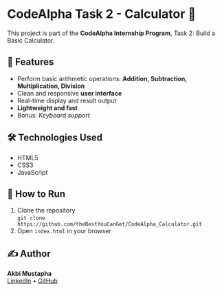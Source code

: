 # CodeAlpha Task 2 - Calculator 🧮

This project is part of the **CodeAlpha Internship Program**, Task 2: Build a Basic Calculator.

## 🚀 Features

- Perform basic arithmetic operations: **Addition, Subtraction, Multiplication, Division**
- Clean and responsive **user interface**
- Real-time display and result output
- **Lightweight and fast**
- Bonus: *Keyboard support*

## 🛠️ Technologies Used

- HTML5
- CSS3
- JavaScript

## 📌 How to Run

1. Clone the repository  
   `git clone https://github.com/theBestYouCanGet/CodeAlpha_Calculator.git`
2. Open `index.html` in your browser

## ✍️ Author

**Akbi Mustapha**  
[LinkedIn](https://www.linkedin.com) • [GitHub](https://github.com/theBestYouCanGet)
